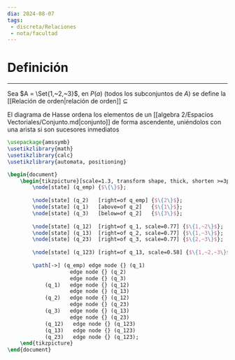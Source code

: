```yaml
---
dia: 2024-08-07
tags: 
 - discreta/Relaciones
 - nota/facultad
---
```

# Definición
---
Sea $A = \Set{1,~2,~3}$, en $P(a)$ (todos los subconjuntos de $A$) se define la [[Relación de orden|relación de orden]] $\subseteq$

El diagrama de Hasse ordena los elementos de un [[algebra 2/Espacios Vectoriales/Conjunto.md|conjunto]] de forma ascendente, uniéndolos con una arista si son sucesores inmediatos

```tikz
\usepackage{amssymb}
\usetikzlibrary{math}
\usetikzlibrary{calc}
\usetikzlibrary{automata, positioning}

\begin{document} 
	\begin{tikzpicture}[scale=1.3, transform shape, thick, shorten >=3pt]
		\node[state] (q_emp) {$\{\}$};
		
		\node[state] (q_2)   [right=of q_emp] {$\{2\}$};
		\node[state] (q_1)   [above=of q_2]   {$\{1\}$};
		\node[state] (q_3)   [below=of q_2]   {$\{3\}$};
		
		\node[state] (q_12)  [right=of q_1, scale=0.77] {$\{1,~2\}$};
		\node[state] (q_13)  [right=of q_2, scale=0.77] {$\{1,~3\}$};
		\node[state] (q_23)  [right=of q_3, scale=0.77] {$\{2,~3\}$};
		
		\node[state] (q_123) [right=of q_13, scale=0.58] {$\{1,~2,~3\}$};
		
		\path[->] (q_emp) edge node {} (q_1)
				    edge node {} (q_2)
				    edge node {} (q_3)
			(q_1)   edge node {} (q_12)
			        edge node {} (q_13)
			(q_2)   edge node {} (q_12)
			        edge node {} (q_23)
			(q_3)   edge node {} (q_13)
			        edge node {} (q_23)
			(q_12)   edge node {} (q_123)
			(q_13)   edge node {} (q_123)
			(q_23)   edge node {} (q_123);
	\end{tikzpicture}
\end{document}
```